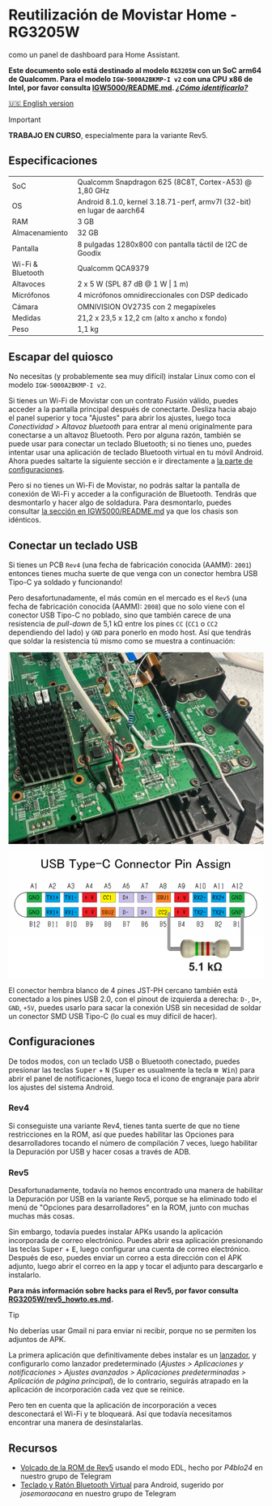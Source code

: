 # Reutilización de Movistar Home - RG3205W

como un panel de dashboard para Home Assistant.

**Este documento solo está destinado al modelo `RG3205W` con un SoC arm64 de Qualcomm. Para el modelo `IGW-5000A2BKMP-I v2` con una CPU x86 de Intel, por favor consulta [IGW5000/README.md](../IGW5000/README.md). [_¿Cómo identificarlo?_](../README.md#nota-importante)**

[🇺🇸 English version](../RG3205W/README.en.md)

> [!IMPORTANT]
> **TRABAJO EN CURSO**, especialmente para la variante Rev5.

## Especificaciones

| | |
| --- | --- |
| SoC | Qualcomm Snapdragon 625 (8C8T, Cortex-A53) @ 1,80 GHz |
| OS | Android 8.1.0, kernel 3.18.71-perf, armv7l (32-bit) en lugar de aarch64 |
| RAM | 3 GB |
| Almacenamiento | 32 GB |
| Pantalla | 8 pulgadas 1280x800 con pantalla táctil de I2C de Goodix |
| Wi-Fi & Bluetooth | Qualcomm QCA9379 |
| Altavoces | 2 x 5 W (SPL 87 dB @ 1 W \| 1 m) |
| Micrófonos | 4 micrófonos omnidireccionales con DSP dedicado |
| Cámara | OMNIVISION OV2735 con 2 megapíxeles |
| Medidas | 21,2 x 23,5 x 12,2 cm (alto x ancho x fondo) |
| Peso | 1,1 kg |

## Escapar del quiosco

No necesitas (y probablemente sea muy difícil) instalar Linux como con el modelo `IGW-5000A2BKMP-I v2`.

Si tienes un Wi-Fi de Movistar con un contrato _Fusión_ válido, puedes acceder a la pantalla principal después de conectarte. Desliza hacia abajo el panel superior y toca "Ajustes" para abrir los ajustes, luego toca _Conectividad > Altavoz bluetooth_ para entrar al menú originalmente para conectarse a un altavoz Bluetooth. Pero por alguna razón, también se puede usar para conectar un teclado Bluetooth; si no tienes uno, puedes intentar usar una aplicación de teclado Bluetooth virtual en tu móvil Android. Ahora puedes saltarte la siguiente sección e ir directamente a [la parte de configuraciones](#configuraciones).

Pero si no tienes un Wi-Fi de Movistar, no podrás saltar la pantalla de conexión de Wi-Fi y acceder a la configuración de Bluetooth. Tendrás que desmontarlo y hacer algo de soldadura. Para desmontarlo, puedes consultar [la sección en IGW5000/README.md](../IGW5000/README.md#desmontaje) ya que los chasis son idénticos.

## Conectar un teclado USB

Si tienes un PCB `Rev4` (una fecha de fabricación conocida (AAMM): `2001`) entonces tienes mucha suerte de que venga con un conector hembra USB Tipo-C ya soldado y funcionando!

Pero desafortunadamente, el más común en el mercado es el `Rev5` (una fecha de fabricación conocida (AAMM): `2008`) que no solo viene con el conector USB Tipo-C no poblado, sino que también carece de una resistencia de _pull-down_ de 5,1 kΩ entre los pines `CC` (`CC1` o `CC2` dependiendo del lado) y `GND` para ponerlo en modo host. Así que tendrás que soldar la resistencia tú mismo como se muestra a continuación:

![RG3205W-Rev5-USB-resistencia-pull-down](../assets/img/RG3205W-Rev5-USB-pull-down-resistor.jpg)

![pinout-USB-tipo-C](../assets/img/USB-Type-C-pinout.png)

El conector hembra blanco de 4 pines JST-PH cercano también está conectado a los pines USB 2.0, con el pinout de izquierda a derecha: `D-`, `D+`, `GND`, `+5V`, puedes usarlo para sacar la conexión USB sin necesidad de soldar un conector SMD USB Tipo-C (lo cual es muy difícil de hacer).

## Configuraciones

De todos modos, con un teclado USB o Bluetooth conectado, puedes presionar las teclas <kbd>Super</kbd> + <kbd>N</kbd> (<kbd>Super</kbd> es usualmente la tecla <kbd>⊞ Win</kbd>) para abrir el panel de notificaciones, luego toca el icono de engranaje para abrir los ajustes del sistema Android.

### Rev4

Si conseguiste una variante Rev4, tienes tanta suerte de que no tiene restricciones en la ROM, así que puedes habilitar las Opciones para desarrolladores tocando el número de compilación 7 veces, luego habilitar la Depuración por USB y hacer cosas a través de ADB.

### Rev5

Desafortunadamente, todavía no hemos encontrado una manera de habilitar la Depuración por USB en la variante Rev5, porque se ha eliminado todo el menú de "Opciones para desarrolladores" en la ROM, junto con muchas muchas más cosas.

Sin embargo, todavía puedes instalar APKs usando la aplicación incorporada de correo electrónico. Puedes abrir esa aplicación presionando las teclas <kbd>Super</kbd> + <kbd>E</kbd>, luego configurar una cuenta de correo electrónico. Después de eso, puedes enviar un correo a esta dirección con el APK adjunto, luego abrir el correo en la app y tocar el adjunto para descargarlo e instalarlo.

**Para más información sobre hacks para el Rev5, por favor consulta [RG3205W/rev5_howto.es.md](../RG3205W/rev5_howto.es.md).**

> [!TIP]
> No deberías usar Gmail ni para enviar ni recibir, porque no se permiten los adjuntos de APK.

La primera aplicación que definitivamente debes instalar es un [lanzador](https://search.f-droid.org/?q=launcher), y configurarlo como lanzador predeterminado (_Ajustes > Aplicaciones y notificaciones > Ajustes avanzados > Aplicaciones predeterminadas > Aplicación de página principal_), de lo contrario, seguirás atrapado en la aplicación de incorporación cada vez que se reinice.

Pero ten en cuenta que la aplicación de incorporación a veces desconectará el Wi-Fi y te bloqueará. Así que todavía necesitamos encontrar una manera de desinstalarlas.

## Recursos

- [Volcado de la ROM de Rev5](https://t.me/movistar_home_hacking/1426) usando el modo EDL, hecho por _P4blo24_ en nuestro grupo de Telegram
- [Teclado y Ratón Bluetooth Virtual](https://play.google.com/store/apps/details?id=io.appground.blek) para Android, sugerido por _josemoraocana_ en nuestro grupo de Telegram
